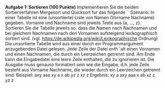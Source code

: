 



**Aufgabe 1: Sortieren (100 Punkte)**
Implementieren Sie die beiden Sortierverfahren Mergesort und Quicksort fur das folgende ¨
Szenario:
In einer Tabelle ist eine (unsortierte) Liste von Namen (Vorname Nachname) gegeben. Vorname und Nachname sind jeweils Texte aus {a, ..., z}.
Sortieren Sie die Tabelle jeweils so, dass die Namen nach Nachnamen und bei gleichem
Nachnamen nach den Vornamen aufsteigend lexikographisch sortiert sind.
(vgl. https://de.wikipedia.org/wiki/Lexikographische Ordnung)
Die unsortierte Tabelle wird aus einer durch ein Programmargument anzugebenden Datei
gelesen. Jede Zeile der Datei enth¨alt einen Vornamen und einen Nachnamen, die durch ein
Leerzeichen getrennt sind. Am Ende kann die Eingabedatei eine leere Zeile enthalten, die
zu ignorieren ist. Die Ausgabe muss genauso formatiert sein wie die Eingabe, d.h. jede Zeile
besteht aus Vorname Nachname, die wieder durch ein Leerzeichen getrennt sind.
Beispiel:
axy aaa
xy a
x ab
yz z
xz z
Ergebnis:
xy a
axy aaa
x ab
xz z
yz z

